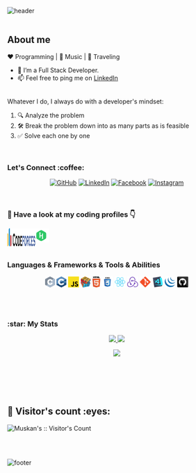 ![header](https://capsule-render.vercel.app/api?type=wave&color=gradient&height=300&section=header&text=Hey!%20I%20am%20Muskan%20Agrawal&fontSize=40)
<br>
<br>
## About me 

:heart: Programming | :black_heart: Music | :blue_heart: Traveling
- 🔭 I’m a Full Stack Developer.
- 📫 Feel free to ping me on <a href="https://www.linkedin.com/in/muskan-agrawal-1a5a5a194" target="_blank">LinkedIn</a>
<br>
Whatever I do, I always do with a developer's mindset:

1. 🔍 Analyze the problem
2. 🛠️ Break the problem down into as many parts as is feasible
3. ✅ Solve each one by one
<br/>
<h3> Let's Connect :coffee:</h3>
<p align="center">
	<a href="https://github.com/Muskan-1527"><img src="https://img.icons8.com/bubbles/50/000000/github.png" alt="GitHub"/></a>
	<a href="https://www.linkedin.com/in/muskan-agrawal-1a5a5a194/"><img src="https://img.icons8.com/bubbles/50/000000/linkedin.png" alt="LinkedIn"/></a>
	<a href="https://www.facebook.com/asisodiya2421/"><img src="https://img.icons8.com/bubbles/50/000000/facebook-new.png" alt="Facebook"/></a>
	<a href="https://www.instagram.com/muskan_1527/"><img src="https://img.icons8.com/bubbles/50/000000/instagram.png" alt="Instagram"/></a>
</p>
<br>
<h3>🌱 Have a look at my coding profiles 👇</h3>
<p align="center">
      <a href="https://codeforces.com/profile/muskan-1527">
	  <img align="left" alt="Codeforces" width="64px" height="42px" src="./svgs/codeforces.svg" />
      </a>
      <a href="https://www.hackerrank.com/agrawalm883">
          <img align="left" alt="Hackerrank" width="32px" src="./svgs/hackerrank.svg" />
      </a>
</p>
<br/>
<br/>
<br/>
<h3>Languages & Frameworks & Tools & Abilities</h3>

<p align="center">
  <code><img title="C" height="25" src="./images/c.svg"></code>
  <code><img title="C++" height="25" src="./images/cpp.svg"></code>
  <code><img title="Javascript" height="25" src="./images/javascript.svg"></code>
  <code><img title="Problem Solving" height="25" src="./images/problemSolving.png"></code>
  <code><img title="HTML5" height="25" src="./images/html5.svg"></code>
  <code><img title="CSS" height="25" src="./images/css.svg"></code>
  <code><img title="React" height="25" src="./images/react-original.svg"></code>
  <code><img title="Redux" height="25" src="./images/redux.svg"></code>
  <code><img title="Git" height="25" src="./images/git-original.svg"></code>
  <code><img title="Visual Studio Code" height="25" src="./images/vscode.png"></code>
  <code><img title="JQuery" height="25" src="./images/jquery-original.svg"></code>
  <code><img title="GitHub" height="25" src="./images/github.svg"></code>

</p>

<br>
<br>
<h3>:star: My Stats</h3>
<p align="center"><a href="#">
  <img src="https://github-readme-stats.vercel.app/api?username=Muskan-1527&show_icons=true&include_all_commits=true&line_height=33&count_private=true&theme=nord" />
  <img src="https://github-readme-stats.vercel.app/api/top-langs?username=Muskan-1527&langs_count=4&count_private=true&theme=nord" />
</a></p>
<p align="center"><a href="#">
  <img src="https://github-profile-trophy.vercel.app/?username=Muskan-1527&margin-w=28&margin-h=15&theme=nord" />
</p></a></p>
  
<br><br><br><br>
<h2>👯 Visitor's count :eyes:</h2>

<p><img src="https://profile-counter.glitch.me/{Muskan-1527}/count.svg" alt="Muskan's :: Visitor's Count" /></p>

<br/>
<br/>

![footer](https://capsule-render.vercel.app/api?type=wave&color=gradient&height=150&section=footer&text=&fontSize=40)
